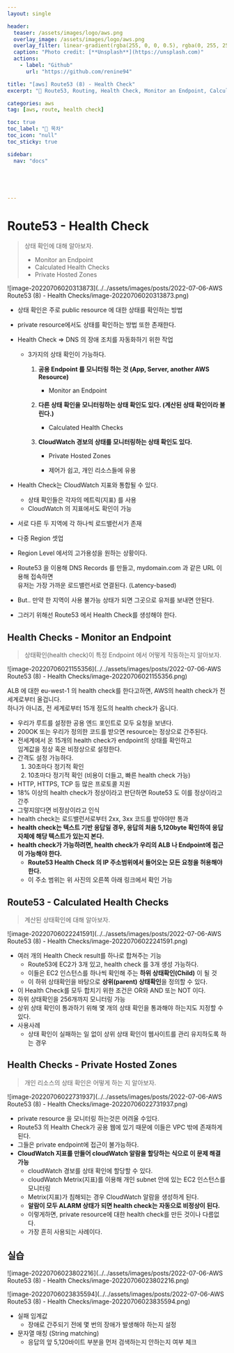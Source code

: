 ```yaml
---
layout: single

header:
  teaser: /assets/images/logo/aws.png
  overlay_image: /assets/images/logo/aws.png
  overlay_filter: linear-gradient(rgba(255, 0, 0, 0.5), rgba(0, 255, 255, 0.5))
  caption: "Photo credit: [**Unsplash**](https://unsplash.com)"
  actions:
    - label: "Github"
      url: "https://github.com/renine94"

title: "[aws] Route53 (8) - Health Check"
excerpt: "🚀 Route53, Routing, Health Check, Monitor an Endpoint, Calculated Health Checks, Private Hosted Zones"

categories: aws
tag: [aws, route, health check]

toc: true
toc_label: "📕 목차"
toc_icon: "null"
toc_sticky: true

sidebar:
  nav: "docs"





---
```


# Route53 - Health Check

> 상태 확인에 대해 알아보자.
>
> - Monitor an Endpoint
> - Calculated Health Checks
> - Private Hosted Zones

![image-20220706020313873](../../assets/images/posts/2022-07-06-AWS Route53 (8) - Health Checks/image-20220706020313873.png)

- 상태 확인은 주로 public resource 에 대한 상태를 확인하는 방법

- private resource에서도 상태를 확인하는 방법 또한 존재한다.

- Health Check => DNS 의 장애 조치를 자동화하기 위한 작업

  - 3가지의 상태 확인이 가능하다.

    1. **공용 Endpoint 를 모니터링 하는 것 (App, Server, another AWS Resource)**

       - Monitor an Endpoint

    2. **다른 상태 확인을 모니터링하는 상태 확인도 있다. (계산된 상태 확인이라 불린다.)**

       - Calculated Health Checks

    3. **CloudWatch 경보의 상태를 모니터링하는 상태 확인도 있다.**

       - Private Hosted Zones

       - 제어가 쉽고, 개인 리소스들에 유용

- Health Check는 CloudWatch 지표와 통합될 수 있다.

  - 상태 확인들은 각자의 메트릭(지표) 를 사용
  - CloudWatch 의 지표에서도 확인이 가능





- 서로 다른 두 지역에 각 하나씩 로드밸런서가 존재
- 다중 Region 셋업
- Region Level 에서의 고가용성을 원하는 상황이다.
- Route53 을 이용해 DNS Records 를 만들고, mydomain.com 과 같은 URL 이용해 접속하면<br>유저는 가장 가까운 로드밸런서로 연결된다. (Latency-based)
- But.. 만약 한 지역이 사용 불가능 상태가 되면 그곳으로 유저를 보내면 안된다.
- 그러기 위해선 Route53 에서 Health Check를 생성해야 한다.





## Health Checks - Monitor an Endpoint

> 상태확인(health check)이 특정 Endpoint 에서 어떻게 작동하는지 알아보자.

![image-20220706021155356](../../assets/images/posts/2022-07-06-AWS Route53 (8) - Health Checks/image-20220706021155356.png)



ALB 에 대한 eu-west-1 의 health check를 한다고하면, AWS의 health check가 전 세계로부터 올겁니다.<br>하나가 아니죠, 전 세계로부터 15개 정도의 health check가 옵니다.

- 우리가 루트를 설정한 공용 엔드 포인트로 모두 요청을 보낸다.
- 200OK 또는 우리가 정의한 코드를 받으면 resource는 정상으로 간주된다.
- 전세계에서 온 15개의 health check가 endpoint의 상태를 확인하고<br>임계값을 정상 혹은 비정상으로 설정한다.
- 간격도 설정 가능하다.
  1. 30초마다 정기적 확인
  2. 10초마다 정기적 확인 (비용이 더들고, 빠른 health check 가능)
- HTTP, HTTPS, TCP 등 많은 프로토콜 지원
- 18% 이상의 health check가 정상이라고 판단하면 Route53 도 이를 정상이라고 간주
- 그렇지않다면 비정상이라고 인식
- health check는 로드밸런서로부터 2xx, 3xx 코드를 받아야만 통과
- **health check는 텍스트 기반 응답일 경우, 응답의 처음 5,120byte 확인하여 응답자체에 해당 텍스트가 있는지 본다.**
- **health check가 가능하려면, health check가 우리의 ALB 나 Endpoint에 접근이 가능해야 한다.**
  - **Route53 Health Check 의 IP 주소범위에서 들어오는 모든 요청을 허용해야 한다.**
  - 이 주소 범위는 위 사진의 오른쪽 아래 링크에서 확인 가능



## Route53 - Calculated Health Checks

> 계산된 상태확인에 대해 알아보자.

![image-20220706022241591](../../assets/images/posts/2022-07-06-AWS Route53 (8) - Health Checks/image-20220706022241591.png)	

- 여러 개의 Health Check result를 하나로 합쳐주는 기능
  - Route53에 EC2가 3개 있고, health check 를 3개 생성 가능하다.
  - 이들은  EC2 인스턴스를 하나씩 확인해 주는 **하위 상태확인(Child)** 이 될 것
  - 이 하위 상태확인을 바탕으로 **상위(parent) 상태확인**을 정의할 수 있다.
- 이 Health Check를 모두 합치기 위한 조건은 OR와 AND 또는 NOT 이다.
- 하위 상태확인을 256개까지 모니터링 가능
- 상위 상태 확인이 통과하기 위해 몇 개의 상태 확인을 통과해야 하는지도 지정할 수 있다.
- 사용사례
  - 상태 확인이 실패하는 일 없이 상위 상태 확인이 웹사이트를 관리 유지하도록 하는 경우



## Health Checks - Private Hosted Zones

> 개인 리소스의 상태 확인은 어떻게 하는 지 알아보자.

![image-20220706022731937](../../assets/images/posts/2022-07-06-AWS Route53 (8) - Health Checks/image-20220706022731937.png)



- private resource 을 모니터링 하는것은 어려울 수있다.
- Route53 의 Health Check가 공용 웹에 있기 때문에 이들은 VPC 밖에 존재하게 된다.
- 그들은 private endpoint에 접근이 불가능하다.
- **CloudWatch 지표를 만들어 cloudWatch 알람을 할당하는 식으로 이 문제 해결 가능**
  - cloudWatch 경보를 상태 확인에 할당할 수 있다.
  - cloudWatch Metrix(지표)를 이용해 개인 subnet 안에 있는 EC2 인스턴스를 모니터링
  - Metrix(지표)가 침해되는 경우 CloudWatch 알람을 생성하게 된다.
  - **알람이 모두 ALARM 상태가 되면 health check는 자동으로 비정상이 된다.**
  - 이렇게하면, private resource에 대한 health check를 만든 것이나 다름없다.
  - 가장 흔히 사용되는 사례이다.





## 실습

![image-20220706023802216](../../assets/images/posts/2022-07-06-AWS Route53 (8) - Health Checks/image-20220706023802216.png)



![image-20220706023835594](../../assets/images/posts/2022-07-06-AWS Route53 (8) - Health Checks/image-20220706023835594.png)



- 실패 임계값
  - 장애로 간주되기 전에 몇 번의 장애가 발생해야 하는지 설정
- 문자열 매칭 (String matching)
  - 응답의 앞 5,120바이트 부분을 먼저 검색하는지 안하는지 여부 체크